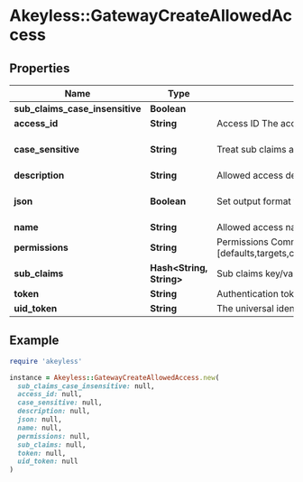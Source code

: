 # Akeyless::GatewayCreateAllowedAccess

## Properties

| Name | Type | Description | Notes |
| ---- | ---- | ----------- | ----- |
| **sub_claims_case_insensitive** | **Boolean** |  | [optional] |
| **access_id** | **String** | Access ID The access id to be attached to this allowed access. Auth method with this access id should already exist. |  |
| **case_sensitive** | **String** | Treat sub claims as case-sensitive [true/false] | [optional][default to &#39;true&#39;] |
| **description** | **String** | Allowed access description | [optional] |
| **json** | **Boolean** | Set output format to JSON | [optional][default to false] |
| **name** | **String** | Allowed access name |  |
| **permissions** | **String** | Permissions  Comma-seperated list of permissions for this allowed access. Available permissions: [defaults,targets,classic_keys,automatic_migration,ldap_auth,dynamic_secret,k8s_auth,log_forwarding,zero_knowledge_encryption,rotated_secret,caching,event_forwarding,admin,kmip,general] | [optional] |
| **sub_claims** | **Hash&lt;String, String&gt;** | Sub claims key/val of sub claims, e.g group&#x3D;admins,developers | [optional] |
| **token** | **String** | Authentication token (see &#x60;/auth&#x60; and &#x60;/configure&#x60;) | [optional] |
| **uid_token** | **String** | The universal identity token, Required only for universal_identity authentication | [optional] |

## Example

```ruby
require 'akeyless'

instance = Akeyless::GatewayCreateAllowedAccess.new(
  sub_claims_case_insensitive: null,
  access_id: null,
  case_sensitive: null,
  description: null,
  json: null,
  name: null,
  permissions: null,
  sub_claims: null,
  token: null,
  uid_token: null
)
```

